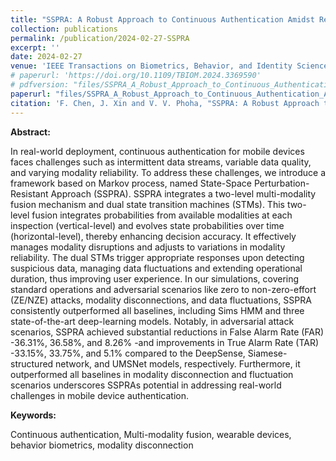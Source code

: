 ```yaml
---
title: "SSPRA: A Robust Approach to Continuous Authentication Amidst Real-World Adversarial Challenges"
collection: publications
permalink: /publication/2024-02-27-SSPRA
excerpt: ''
date: 2024-02-27
venue: 'IEEE Transactions on Biometrics, Behavior, and Identity Science'
# paperurl: 'https://doi.org/10.1109/TBIOM.2024.3369590'
# pdfversion: "files/SSPRA_A_Robust_Approach_to_Continuous_Authentication_Amidst_Real-World_Adversarial_Challenges.pdf"
paperurl: "files/SSPRA_A_Robust_Approach_to_Continuous_Authentication_Amidst_Real-World_Adversarial_Challenges.pdf"
citation: 'F. Chen, J. Xin and V. V. Phoha, "SSPRA: A Robust Approach to Continuous Authentication Amidst Real-World Adversarial Challenges," in IEEE Transactions on Biometrics, Behavior, and Identity Science, doi: 10.1109/TBIOM.2024.3369590.'
---
```


**Abstract:** 

In real-world deployment, continuous authentication for mobile devices faces challenges such as intermittent data streams, variable data quality, and varying modality reliability. To address these challenges, we introduce a framework based on Markov process, named State-Space Perturbation-Resistant Approach (SSPRA). SSPRA integrates a two-level multi-modality fusion mechanism and dual state transition machines (STMs). This two-level fusion integrates probabilities from available modalities at each inspection (vertical-level) and evolves state probabilities over time (horizontal-level), thereby enhancing decision accuracy. It effectively manages modality disruptions and adjusts to variations in modality reliability. The dual STMs trigger appropriate responses upon detecting suspicious data, managing data fluctuations and extending operational duration, thus improving user experience. In our simulations, covering standard operations and adversarial scenarios like zero to non-zero-effort (ZE/NZE) attacks, modality disconnections, and data fluctuations, SSPRA consistently outperformed all baselines, including Sims HMM and three state-of-the-art deep-learning models. Notably, in adversarial attack scenarios, SSPRA achieved substantial reductions in False Alarm Rate (FAR) -36.31%, 36.58%, and 8.26% -and improvements in True Alarm Rate (TAR) -33.15%, 33.75%, and 5.1% compared to the DeepSense, Siamese-structured network, and UMSNet models, respectively. Furthermore, it outperformed all baselines in modality disconnection and fluctuation scenarios underscores SSPRAs potential in addressing real-world challenges in mobile device authentication.

**Keywords:**

Continuous authentication, Multi-modality fusion, wearable devices, behavior biometrics, modality disconnection
